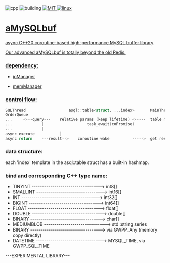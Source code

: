 <div>
	<a style="text-decoration: none;" href="">
		<img src="https://img.shields.io/badge/C++-%2300599C.svg?logo=c%2B%2B&logoColor=white" alt="cpp">
	</a>
	<a style="text-decoration: none;" href="">
		<img src="https://ci.appveyor.com/api/projects/status/1acb366xfyg3qybk/branch/develop?svg=true" alt="building">
	</a>
	<a href="https://github.com/UF4007/memManager/blob/main/License.txt">
		<img src="https://img.shields.io/badge/license-MIT-blue" alt="MIT">
	<a href="https://www.debian.org/">
		<img src="https://img.shields.io/badge/Linux-FCC624?style=for-the-badge&logo=linux&logoColor=black" alt="linux">
</div>

# aMySQLbuf
async C++20 coroutine-based high-performance MySQL buffer library

Our advanced aMySQLbuf is totally beyond the old Redis.

### dependency:
- ioManager

- memManager

### control flow:
```C++
SQLThread                  	asql::table<struct, ...index>		MainThread(coroutine)
OrderQueue			
...		<---query---	relative params (keep lifetime) <-----	table member method, get coPormise
...				|					task_await(coPromise)
...				|
async execute			|
async return	---result-->	coroutine wake			----->	get result
```
### data structure:
each 'index' template in the asql::table struct has a built-in hashmap.

### bind and corresponding C++ type name:
- TINYINT ---------------------------------> int8[]  
- SMALLINT --------------------------------> int16[]  
- INT -------------------------------------> int32[]  
- BIGINT ----------------------------------> int64[]  
- FLOAT -----------------------------------> float[]  
- DOUBLE ----------------------------------> double[]  
- BINARY ----------------------------------> char[]  
- MEDIUMBLOB ------------------------------> std::string series  
- BINARY ----------------------------------> via GWPP_Any (memory copy directly)  
- DATETIME --------------------------------> MYSQL_TIME, via GWPP_SQL_TIME  

---EXPERIMENTAL LIBRARY---
